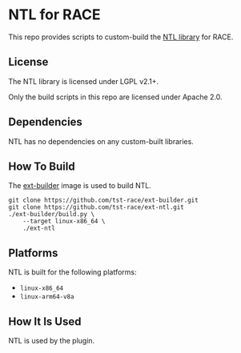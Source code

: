 # NTL for RACE

This repo provides scripts to custom-build the
[NTL library](https://libntl.org) for RACE.

## License

The NTL library is licensed under LGPL v2.1+.

Only the build scripts in this repo are licensed under Apache 2.0.

## Dependencies

NTL has no dependencies on any custom-built libraries.

## How To Build

The [ext-builder](https://github.com/tst-race/ext-builder) image is used to
build NTL.

```
git clone https://github.com/tst-race/ext-builder.git
git clone https://github.com/tst-race/ext-ntl.git
./ext-builder/build.py \
    --target linux-x86_64 \
    ./ext-ntl
```

## Platforms

NTL is built for the following platforms:

* `linux-x86_64`
* `linux-arm64-v8a`

## How It Is Used

NTL is used by the <TO-BE-NAMED> plugin.
